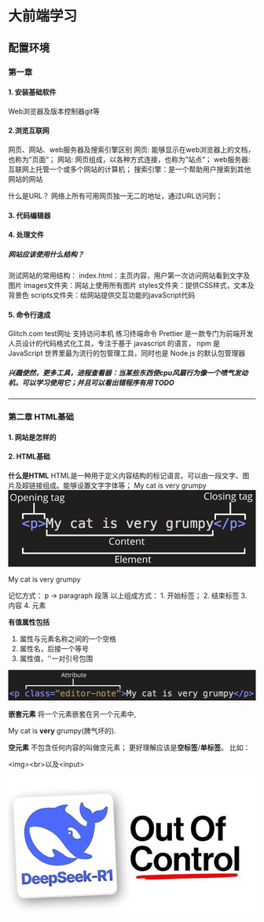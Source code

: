 # 大前端学习
## 配置环境
### 第一章
#### 1. 安装基础软件
Web浏览器及版本控制器git等

#### 2.浏览互联网
网页、网站、web服务器及搜索引擎区别
网页: 能够显示在web浏览器上的文档，也称为”页面“；
网站: 网页组成，以各种方式连接，也称为”站点“；
web服务器: 互联网上托管一个或多个网站的计算机；
搜索引擎：是一个帮助用户搜索到其他网站的网站

什么是URL？
网络上所有可用网页独一无二的地址，通过URL访问到；

#### 3. 代码编辑器

#### 4. 处理文件
##### 网站应该使用什么结构？
测试网站的常用结构：
index.html：主页内容，用户第一次访问网站看到文字及图片
images文件夹：网站上使用所有图片
styles文件夹：提供CSS样式，文本及背景色
scripts文件夹：给网站提供交互功能的javaScript代码

#### 5. 命令行速成
Glitch.com   test网址 支持访问本机 练习终端命令
Prettier 是一款专门为前端开发人员设计的代码格式化工具，专注于基于 javascript 的语言，
npm 是 JavaScript 世界里最为流行的包管理工具，同时也是 Node.js 的默认包管理器
##### 兴趣使然，更多工具，进程查看器：当某些东西使cpu风扇行为像一个喷气发动机，可以学习使用它；并且可以看出错程序有用 TODO

<hr>

### 第二章 HTML基础
#### 1. 网站是怎样的
#### 2. HTML基础
**什么是HTML**
HTML是一种用于定义内容结构的标记语言。可以由一段文字、图片及超链接组成。能够设置文字字体等；
My cat is very grumpy
![HTML](./learn_images/1.png)
<p>My cat is very grumpy</p>
记忆方式： p -> paragraph  段落
以上组成方式： 1. 开始标签； 2. 结束标签  3. 内容  4. 元素



**有值属性包括**
1. 属性与元素名称之间的一个空格
2. 属性名，后接一个等号
3. 属性值，''一对引号包围
<img src="./learn_images/2.png" alt="有值属性">

<strong>嵌套元素</strong>
将一个元素嵌套在另一个元素中,
<p>My cat is <strong>very</strong> grumpy(脾气坏的).</p>
<strong>空元素</strong>
不包含任何内容的叫做空元素； 更好理解应该是<strong>空标签</strong>/<strong>单标签</strong>。
比如：

&lt;img&gt;&lt;br&gt;以及&lt;input&gt;

<img src="./test-site/images/deepseek.jpeg" alt="My test image"/>